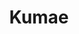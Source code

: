 ---
image_mobile: /assets/images/kumae_legacy_mobile.jpg
accessibleDescription: Kumae is a pale Elvin woman with long ears, and shoulder length brown hair. She wears a neutral crop top with green trim, and matching skirt, with long green earrings.
title: Kumae
visible: false
type: character
---